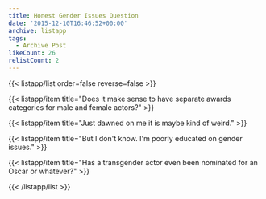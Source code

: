 ```yaml
---
title: Honest Gender Issues Question
date: '2015-12-10T16:46:52+00:00'
archive: listapp
tags: 
  - Archive Post
likeCount: 26
relistCount: 2
---
```



{{< listapp/list order=false reverse=false >}}

   {{< listapp/item title="Does it make sense to have separate awards categories for male and female actors?" >}}

   {{< listapp/item title="Just dawned on me it is maybe kind of weird." >}}

   {{< listapp/item title="But I don't know. I'm poorly educated on gender issues." >}}

   {{< listapp/item title="Has a transgender actor even been nominated for an Oscar or whatever?" >}}

{{< /listapp/list >}}
